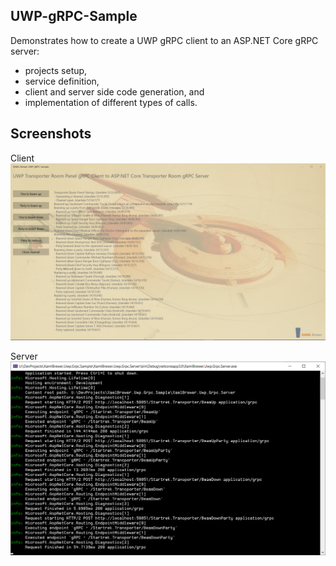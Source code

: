 ## UWP-gRPC-Sample
Demonstrates how to create a UWP gRPC client to an ASP.NET Core gRPC server:
* projects setup,
* service definition,
* client and server side code generation, and
* implementation of different types of calls.

## Screenshots
Client
![Screenshot](Assets/ClientScreenshot.png?raw=true)

Server
![Screenshot](Assets/ServerScreenshot.png?raw=true)
